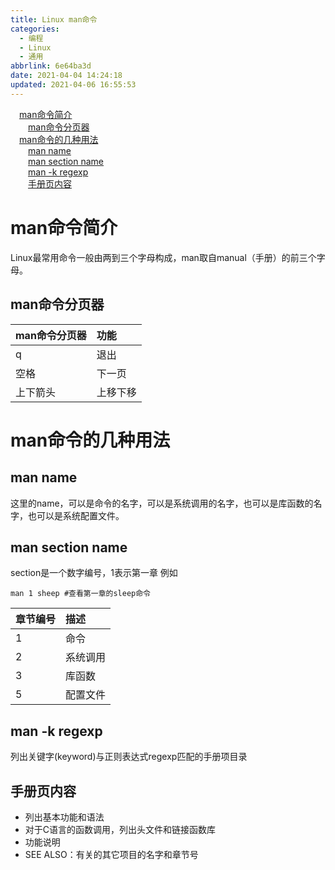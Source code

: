 ```yaml
---
title: Linux man命令
categories: 
  - 编程
  - Linux
  - 通用
abbrlink: 6e64ba3d
date: 2021-04-04 14:24:18
updated: 2021-04-06 16:55:53
---
```

<div id='my_toc'><a href="/blog/6e64ba3d/#man命令简介" class="header_1">man命令简介</a>&nbsp;<br><a href="/blog/6e64ba3d/#man命令分页器" class="header_2">man命令分页器</a>&nbsp;<br><a href="/blog/6e64ba3d/#man命令的几种用法" class="header_1">man命令的几种用法</a>&nbsp;<br><a href="/blog/6e64ba3d/#man-name" class="header_2">man name</a>&nbsp;<br><a href="/blog/6e64ba3d/#man-section-name" class="header_2">man section name</a>&nbsp;<br><a href="/blog/6e64ba3d/#man-k-regexp" class="header_2">man -k regexp</a>&nbsp;<br><a href="/blog/6e64ba3d/#手册页内容" class="header_2">手册页内容</a>&nbsp;<br></div>
<style>.header_1{margin-left: 1em;}.header_2{margin-left: 2em;}.header_3{margin-left: 3em;}.header_4{margin-left: 4em;}.header_5{margin-left: 5em;}.header_6{margin-left: 6em;}</style>
<!--more-->
<script>if (navigator.platform.search('arm')==-1){document.getElementById('my_toc').style.display = 'none';}var e,p = document.getElementsByTagName('p');while (p.length>0) {e = p[0];e.parentElement.removeChild(e);}</script>

<!--end-->
# man命令简介
Linux最常用命令一般由两到三个字母构成，man取自manual（手册）的前三个字母。

## man命令分页器

|man命令分页器|功能|
|:---|:---|
|q|退出|
|空格|下一页|
|上下箭头|上移下移|

# man命令的几种用法
## man name
这里的name，可以是命令的名字，可以是系统调用的名字，也可以是库函数的名字，也可以是系统配置文件。
## man section name
section是一个数字编号，1表示第一章
例如
```
man 1 sheep #查看第一章的sleep命令
```

|章节编号|描述|
|:---|:---|
|1|命令|
|2|系统调用|
|3|库函数|
|5|配置文件|


## man -k regexp
列出关键字(keyword)与正则表达式regexp匹配的手册项目录

## 手册页内容
- 列出基本功能和语法
- 对于C语言的函数调用，列出头文件和链接函数库
- 功能说明
- SEE ALSO：有关的其它项目的名字和章节号
